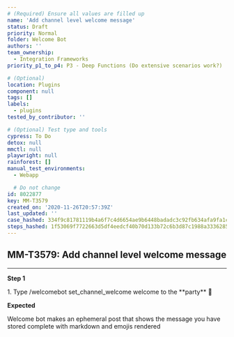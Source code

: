 ```yaml
---
# (Required) Ensure all values are filled up
name: 'Add channel level welcome message'
status: Draft
priority: Normal
folder: Welcome Bot
authors: ''
team_ownership:
  - Integration Frameworks
priority_p1_to_p4: P3 - Deep Functions (Do extensive scenarios work?)

# (Optional)
location: Plugins
component: null
tags: []
labels:
  - plugins
tested_by_contributor: ''

# (Optional) Test type and tools
cypress: To Do
detox: null
mmctl: null
playwright: null
rainforest: []
manual_test_environments:
  - Webapp

  # Do not change
id: 8022877
key: MM-T3579
created_on: '2020-11-26T20:57:39Z'
last_updated: ''
case_hashed: 334f9c81781119b4a6f7c4d6654ae9b6448badadc3c92fb634afa9fa1c5d71c02c3e89fa220510c624270f652a9f1732
steps_hashed: 1f53069f7722663d5df4eedcf40b70d133b72c6b3d87c1988a33362857da835c8f25f6dfb4e31d3534aed395c091ac37
---
```


<!-- (Auto-generated) Based on frontmatter's "key" and "name" -->

## MM-T3579: Add channel level welcome message

---

**Step 1**

1\. Type /welcomebot set\_channel\_welcome welcome to the \*\*party\*\* :tada:

**Expected**

Welcome bot makes an ephemeral post that shows the message you have stored complete with markdown and emojis rendered
